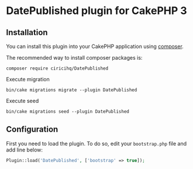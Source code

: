 DatePublished plugin for CakePHP 3
============================

## Installation

You can install this plugin into your CakePHP application using [composer](http://getcomposer.org).

The recommended way to install composer packages is:

```
composer require ciricihq/DatePublished
```
Execute migration

```
bin/cake migrations migrate --plugin DatePublished
```
Execute seed

```
bin/cake migrations seed --plugin DatePublished
```

Configuration
-------------

First you need to load the plugin. To do so, edit your `bootstrap.php` file and
add line below:

```php
Plugin::load('DatePublished', ['bootstrap' => true]);
```
